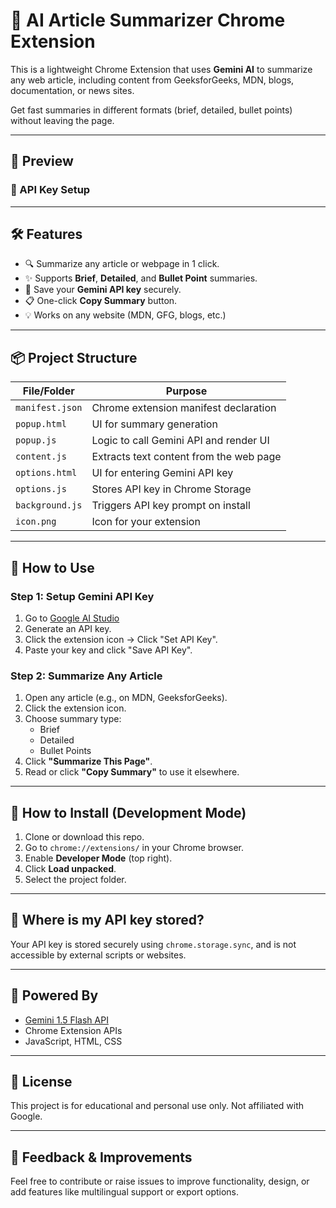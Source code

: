 # 🚀 AI Article Summarizer Chrome Extension

This is a lightweight Chrome Extension that uses **Gemini AI** to summarize any web article, including content from GeeksforGeeks, MDN, blogs, documentation, or news sites.

Get fast summaries in different formats (brief, detailed, bullet points) without leaving the page.

---

## 📸 Preview

### 🔑 API Key Setup  

---

## 🛠 Features

- 🔍 Summarize any article or webpage in 1 click.
- ✨ Supports **Brief**, **Detailed**, and **Bullet Point** summaries.
- 💾 Save your **Gemini API key** securely.
- 📋 One-click **Copy Summary** button.
- 💡 Works on any website (MDN, GFG, blogs, etc.)

---

## 📦 Project Structure

| File/Folder     | Purpose                                |
|----------------|----------------------------------------|
| `manifest.json`| Chrome extension manifest declaration  |
| `popup.html`   | UI for summary generation              |
| `popup.js`     | Logic to call Gemini API and render UI |
| `content.js`   | Extracts text content from the web page|
| `options.html` | UI for entering Gemini API key         |
| `options.js`   | Stores API key in Chrome Storage       |
| `background.js`| Triggers API key prompt on install     |
| `icon.png`     | Icon for your extension                |

---

## 🧪 How to Use

### Step 1: Setup Gemini API Key
1. Go to [Google AI Studio](https://makersuite.google.com/app/apikey)
2. Generate an API key.
3. Click the extension icon → Click "Set API Key".
4. Paste your key and click "Save API Key".

### Step 2: Summarize Any Article
1. Open any article (e.g., on MDN, GeeksforGeeks).
2. Click the extension icon.
3. Choose summary type:
   - Brief
   - Detailed
   - Bullet Points
4. Click **"Summarize This Page"**.
5. Read or click **"Copy Summary"** to use it elsewhere.

---

## 🧩 How to Install (Development Mode)

1. Clone or download this repo.
2. Go to `chrome://extensions/` in your Chrome browser.
3. Enable **Developer Mode** (top right).
4. Click **Load unpacked**.
5. Select the project folder.

---

## 🔐 Where is my API key stored?

Your API key is stored securely using `chrome.storage.sync`, and is not accessible by external scripts or websites.

---

## 🧠 Powered By

- [Gemini 1.5 Flash API](https://makersuite.google.com/app/apikey)
- Chrome Extension APIs
- JavaScript, HTML, CSS

---

## 📝 License

This project is for educational and personal use only. Not affiliated with Google.

---

## 💬 Feedback & Improvements

Feel free to contribute or raise issues to improve functionality, design, or add features like multilingual support or export options.

